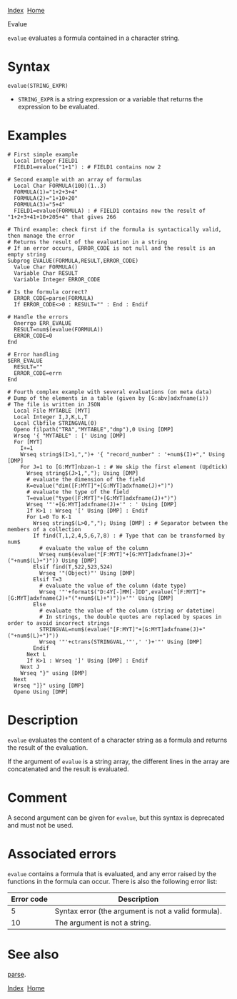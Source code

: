 [Index](index.html)  [Home](getting-started_home.html)

Evalue

`evalue` evaluates a formula contained in a character string.

# Syntax

```
evalue(STRING_EXPR)
```

* `STRING_EXPR` is a string expression or a variable that returns the expression to be evaluated.

# Examples

```
# First simple example
  Local Integer FIELD1
  FIELD1=evalue("1+1") : # FIELD1 contains now 2

# Second example with an array of formulas
  Local Char FORMULA(100)(1..3)
  FORMULA(1)="1+2+3+4"
  FORMULA(2)="1+10+20"
  FORMULA(3)="5+4"
  FIELD1=evalue(FORMULA) : # FIELD1 contains now the result of "1+2+3+41+10+205+4" that gives 266

# Third example: check first if the formula is syntactically valid, then manage the error
# Returns the result of the evaluation in a string
# If an error occurs, ERROR_CODE is not null and the result is an empty string
Subprog EVALUE(FORMULA,RESULT,ERROR_CODE)
  Value Char FORMULA()
  Variable Char RESULT
  Variable Integer ERROR_CODE

# Is the formula correct?
  ERROR_CODE=parse(FORMULA)
  If ERROR_CODE<>0 : RESULT="" : End : Endif

# Handle the errors
  Onerrgo ERR_EVALUE
  RESULT=num$(evalue(FORMULA))
  ERROR_CODE=0
End

# Error handling
$ERR_EVALUE
  RESULT=""
  ERROR_CODE=errn
End

# Fourth complex example with several evaluations (on meta data)
# Dump of the elements in a table (given by [G:abv]adxfname(i))
# The file is written in JSON
  Local File MYTABLE [MYT]
  Local Integer I,J,K,L,T
  Local Clbfile STRINGVAL(0)
  Openo filpath("TRA","MYTABLE","dmp"),0 Using [DMP]
  Wrseq '{ "MYTABLE" : [' Using [DMP]
  For [MYT]
    I+=1
    Wrseq string$(I>1,",")+ '{ "record_number" : '+num$(I)+"," Using [DMP]
    For J=1 to [G:MYT]nbzon-1 : # We skip the first element (Updtick)
      Wrseq string$(J>1,","); Using [DMP]
      # evaluate the dimension of the field
      K=evalue("dim([F:MYT]"+[G:MYT]adxfname(J)+")")
      # evaluate the type of the field
      T=evalue("type([F:MYT]"+[G:MYT]adxfname(J)+")")
      Wrseq '"'+[G:MYT]adxfname(J)+'" : ' Using [DMP]
      If K>1 : Wrseq '[' Using [DMP] : Endif
      For L=0 To K-1
        Wrseq string$(L>0,","); Using [DMP] : # Separator between the members of a collection 
        If find(T,1,2,4,5,6,7,8) : # Type that can be transformed by num$
          # evaluate the value of the column
          Wrseq num$(evalue("[F:MYT]"+[G:MYT]adxfname(J)+"("+num$(L)+")")) Using [DMP]
        Elsif find(T,522,523,524)
          Wrseq '"(Object)"' Using [DMP]
        Elsif T=3
          # evaluate the value of the column (date type)
          Wrseq '"'+format$("D:4Y[-]MM[-]DD",evalue("[F:MYT]"+[G:MYT]adxfname(J)+"("+num$(L)+")"))+'"' Using [DMP]
        Else
          # evaluate the value of the column (string or datetime)
          # In strings, the double quotes are replaced by spaces in order to avoid incorrect strings
          STRINGVAL=num$(evalue("[F:MYT]"+[G:MYT]adxfname(J)+"("+num$(L)+")"))
          Wrseq '"'+ctrans(STRINGVAL,'"',' ')+'"' Using [DMP]
        Endif
      Next L
      If K>1 : Wrseq ']' Using [DMP] : Endif
    Next J
    Wrseq "}" using [DMP]
  Next
  Wrseq "]}" using [DMP]
  Openo Using [DMP]
```

# Description

`evalue` evaluates the content of a character string as a formula and returns the result of the evaluation.

If the argument of `evalue` is a string array, the different lines in the array are concatenated and the result is evaluated.

# Comment

A second argument can be given for `evalue`, but this syntax is deprecated and must not be used.

# Associated errors

`evalue` contains a formula that is evaluated, and any error raised by the functions in the formula can occur. There is also the following error list:

| Error code | Description |
| --- | --- |
| 5 | Syntax error (the argument is not a valid formula). |
| 10 | The argument is not a string. |

# See also

[parse](4gl_parse.html).

  

[Index](index.html)  [Home](getting-started_home.html)